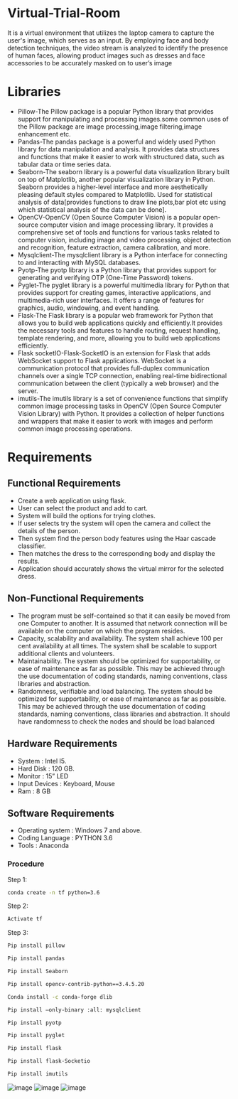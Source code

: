 # Virtual-Trial-Room

It is a virtual environment that utilizes the laptop camera to capture the user's image, which serves as an input. By employing face and body detection techniques, the video stream is analyzed to identify the presence of human faces, allowing product images such as dresses and face accessories to be accurately masked on to user’s image

# Libraries

- Pillow-The Pillow package is a popular Python library that provides support for manipulating and processing images.some common uses of the Pillow package are image processing,image filtering,image enhancement etc.
- Pandas-The pandas package is a powerful and widely used Python library for data manipulation and analysis. It provides data structures and functions that make it easier to work with structured data, such as tabular data or time series data.
- Seaborn-The seaborn library is a powerful data visualization library built on top of Matplotlib, another popular visualization library in Python. Seaborn provides a higher-level interface and more aesthetically pleasing default styles compared to Matplotlib. Used for statistical analysis of data[provides functions to draw line plots,bar plot etc using which statistical analysis of the data can be done].
- OpenCV-OpenCV (Open Source Computer Vision) is a popular open-source computer vision and image processing library. It provides a comprehensive set of tools and functions for various tasks related to computer vision, including image and video processing, object detection and recognition, feature extraction, camera calibration, and more. 
- Mysqlclient-The mysqlclient library is a Python interface for connecting to and interacting with MySQL databases.
- Pyotp-The pyotp library is a Python library that provides support for generating and verifying OTP (One-Time Password) tokens.
- Pyglet-The pyglet library is a powerful multimedia library for Python that provides support for creating games, interactive applications, and multimedia-rich user interfaces. It offers a range of features for graphics, audio, windowing, and event handling.
- Flask-The Flask library is a popular web framework for Python that allows you to build web applications quickly and efficiently.It provides the necessary tools and features to handle routing, request handling, template rendering, and more, allowing you to build web applications efficiently.
- Flask socketIO-Flask-SocketIO is an extension for Flask that adds WebSocket support to Flask applications. WebSocket is a communication protocol that provides full-duplex communication channels over a single TCP connection, enabling real-time bidirectional communication between the client (typically a web browser) and the server. 
- imutils-The imutils library is a set of convenience functions that simplify common image processing tasks in OpenCV (Open Source Computer Vision Library) with Python. It provides a collection of helper functions and wrappers that make it easier to work with images and perform common image processing operations.

# Requirements
## Functional Requirements
- Create a web application using flask. 
- User can select the product and add to cart. 
- System will build the options for trying clothes. 
- If user selects try the system will open the camera and collect the details of the person.
- Then system find the person body features using the Haar cascade classifier. 
- Then matches the dress to the corresponding body and display the results. 
- Application should accurately shows the virtual mirror for the selected dress.

## Non-Functional Requirements
- The program must be self-contained so that it can easily be moved from one Computer to another. It is assumed that network connection will be available on the computer on which the program resides. 
- Capacity, scalability and availability. The system shall achieve 100 per cent availability at all times. The system shall be scalable to support additional clients and volunteers.
- Maintainability. The system should be optimized for supportability, or ease of maintenance as far as possible. This may be achieved through the use documentation of coding standards, naming conventions, class libraries and abstraction. 
- Randomness, verifiable and load balancing. The system should be optimized for supportability, or ease of maintenance as far as possible. This may be achieved through the use documentation of coding standards, naming conventions, class libraries and abstraction. It should have randomness to check the nodes and should be load balanced

## Hardware Requirements
- System : Intel I5. 
- Hard Disk : 120 GB.
- Monitor : 15” LED 
- Input Devices : Keyboard, Mouse 
- Ram : 8 GB

## Software Requirements
- Operating system : Windows 7 and above.
- Coding Language : PYTHON 3.6 
- Tools : Anaconda

### Procedure

 Step 1: 
  ```bash
  conda create -n tf python=3.6
  ```
  Step 2: 
  ```bash
  Activate tf
  ```
  Step 3: 
  ```bash
  Pip install pillow
  ```
  ```bash 
 Pip install pandas
  ```
 ```bash 
 Pip install Seaborn
  ```
 ```bash 
 Pip install opencv-contrib-python==3.4.5.20
  ```
 ```bash 
 Conda install -c conda-forge dlib
  ```
 ```bash 
 Pip install –only-binary :all: mysqlclient
  ```
 ```bash 
 Pip install pyotp
  ```
 ```bash 
 Pip install pyglet
  ```
 ```bash 
 Pip install flask
  ```
 ```bash 
 Pip install flask-Socketio
  ```
   ```bash 
 Pip install imutils
  ```
![image](https://github.com/kamal01singh/Virtual-Trial-Room/assets/106004575/aeb2aaa2-19bb-447c-b05d-d2657e324ee3)
![image](https://github.com/kamal01singh/Virtual-Trial-Room/assets/106004575/37cf5a5a-0926-4452-9267-a140676d716e)
![image](https://github.com/kamal01singh/Virtual-Trial-Room/assets/106004575/f7cbda00-3be1-4feb-b3a5-eebec70fc5a9)














 
